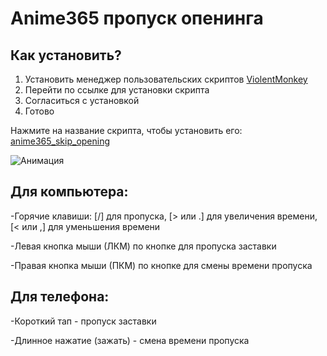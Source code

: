 # Anime365 пропуск опенинга 
## Как установить?
1. Установить менеджер пользовательских скриптов [ViolentMonkey](https://violentmonkey.github.io/)
2. Перейти по ссылке для установки скрипта
3. Согласиться с установкой
4. Готово

Нажмите на название скрипта, чтобы установить его: <a>[anime365_skip_opening](https://github.com/Lo373883/anime365_skip_opening/raw/main/anime_skip_script.user.js)


![Анимация](screenshots/f37c440.gif)


## Для компьютера:


-Горячие клавиши: [/] для пропуска, [> или .] для увеличения времени, [< или ,] для уменьшения времени

-Левая кнопка мыши (ЛКМ) по кнопке для пропуска заставки

-Правая кнопка мыши (ПКМ) по кнопке для смены времени пропуска

## Для телефона:


-Короткий тап - пропуск заставки

-Длинное нажатие (зажать) - смена времени пропуска
